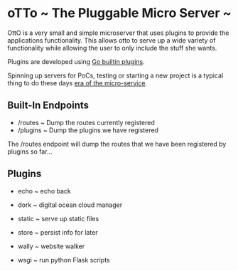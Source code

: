 # oTTo ~ The Pluggable Micro Server ~

OttO is a very small and simple microserver that uses plugins to
provide the applications functionality.  This allows otto to serve up
a wide variety of functionality while allowing the user to only
include the stuff she wants.

Plugins are developed using [Go builtin plugins](http://golang.org/packages/plugin). 

Spinning up servers for PoCs, testing or starting a new project is
a typical thing to do these days [era of the
micro-service](http://wikipedia.org/microservices). 

## Built-In Endpoints

- /routes	~ Dump the routes currently registered
- /plugins	~ Dump the plugins we have registered

The /routes endpoint will dump the routes that we have been registered
by plugins so far...

## Plugins

- echo	~ echo back

- dork  ~ digital ocean cloud manager
- static ~ serve up static files
- store ~ persist info for later
- wally ~ website walker
- wsgi ~ run python Flask scripts


